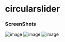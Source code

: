 # circularslider

### ScreenShots
![image](https://user-images.githubusercontent.com/61213263/106198131-ef7e3c80-61b3-11eb-89be-35f935ef2201.png)
![image](https://user-images.githubusercontent.com/61213263/106198166-fad16800-61b3-11eb-976b-37d45c05eaf8.png)
![image](https://user-images.githubusercontent.com/61213263/106198176-fdcc5880-61b3-11eb-81ef-c24cef2a04e1.png)
